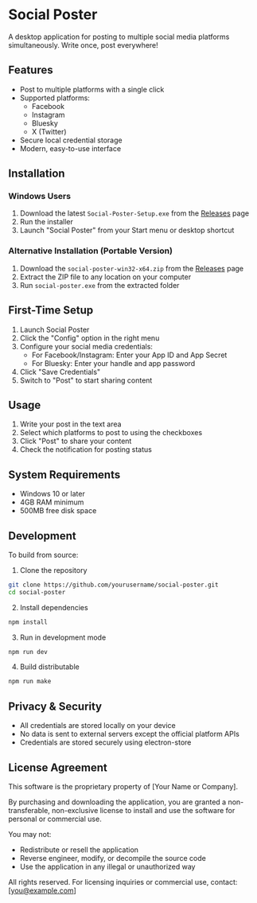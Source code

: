 # Social Poster

A desktop application for posting to multiple social media platforms simultaneously. Write once, post everywhere!

## Features

- Post to multiple platforms with a single click
- Supported platforms:
  - Facebook
  - Instagram
  - Bluesky
  - X (Twitter)
- Secure local credential storage
- Modern, easy-to-use interface

## Installation

### Windows Users

1. Download the latest `Social-Poster-Setup.exe` from the [Releases](https://github.com/yourusername/social-poster/releases) page
2. Run the installer
3. Launch "Social Poster" from your Start menu or desktop shortcut

### Alternative Installation (Portable Version)

1. Download the `social-poster-win32-x64.zip` from the [Releases](https://github.com/yourusername/social-poster/releases) page
2. Extract the ZIP file to any location on your computer
3. Run `social-poster.exe` from the extracted folder

## First-Time Setup

1. Launch Social Poster
2. Click the "Config" option in the right menu
3. Configure your social media credentials:
   - For Facebook/Instagram: Enter your App ID and App Secret
   - For Bluesky: Enter your handle and app password
4. Click "Save Credentials"
5. Switch to "Post" to start sharing content

## Usage

1. Write your post in the text area
2. Select which platforms to post to using the checkboxes
3. Click "Post" to share your content
4. Check the notification for posting status

## System Requirements

- Windows 10 or later
- 4GB RAM minimum
- 500MB free disk space

## Development

To build from source:

1. Clone the repository
```bash
git clone https://github.com/yourusername/social-poster.git
cd social-poster
```

2. Install dependencies
```bash
npm install
```

3. Run in development mode
```bash
npm run dev
```

4. Build distributable
```bash
npm run make
```

## Privacy & Security

- All credentials are stored locally on your device
- No data is sent to external servers except the official platform APIs
- Credentials are stored securely using electron-store

## License Agreement

This software is the proprietary property of [Your Name or Company].

By purchasing and downloading the application, you are granted a non-transferable, non-exclusive license to install and use the software for personal or commercial use. 

You may not:
- Redistribute or resell the application
- Reverse engineer, modify, or decompile the source code
- Use the application in any illegal or unauthorized way

All rights reserved. For licensing inquiries or commercial use, contact: [you@example.com]
